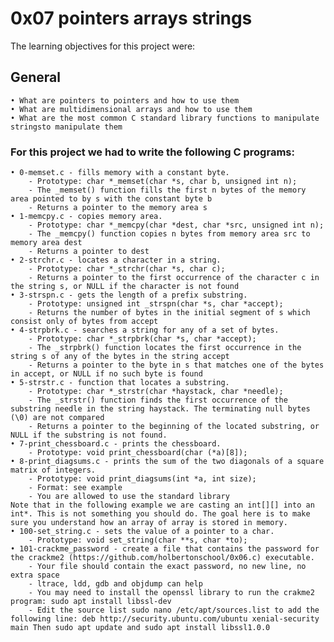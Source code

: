 # **0x07 pointers arrays strings**

The learning objectives for this project were:

## **General**

	• What are pointers to pointers and how to use them
	• What are multidimensional arrays and how to use them
	• What are the most common C standard library functions to manipulate stringsto manipulate them

### For this project we had to write the following C programs:

	• 0-memset.c - fills memory with a constant byte.
		- Prototype: char *_memset(char *s, char b, unsigned int n);
		- The _memset() function fills the first n bytes of the memory area pointed to by s with the constant byte b
		- Returns a pointer to the memory area s
	• 1-memcpy.c - copies memory area.
		- Prototype: char *_memcpy(char *dest, char *src, unsigned int n);
		- The _memcpy() function copies n bytes from memory area src to memory area dest
		- Returns a pointer to dest
	• 2-strchr.c - locates a character in a string.
		- Prototype: char *_strchr(char *s, char c);
		- Returns a pointer to the first occurrence of the character c in the string s, or NULL if the character is not found
	• 3-strspn.c - gets the length of a prefix substring. 
		- Prototype: unsigned int _strspn(char *s, char *accept);
		- Returns the number of bytes in the initial segment of s which consist only of bytes from accept
	• 4-strpbrk.c - searches a string for any of a set of bytes.
		- Prototype: char *_strpbrk(char *s, char *accept);
		- The _strpbrk() function locates the first occurrence in the string s of any of the bytes in the string accept
		- Returns a pointer to the byte in s that matches one of the bytes in accept, or NULL if no such byte is found
	• 5-strstr.c - function that locates a substring.
		- Prototype: char *_strstr(char *haystack, char *needle);
		- The _strstr() function finds the first occurrence of the substring needle in the string haystack. The terminating null bytes (\0) are not compared
		- Returns a pointer to the beginning of the located substring, or NULL if the substring is not found.
	• 7-print_chessboard.c - prints the chessboard.
		- Prototype: void print_chessboard(char (*a)[8]);
	• 8-print_diagsums.c - prints the sum of the two diagonals of a square matrix of integers.
		- Prototype: void print_diagsums(int *a, int size);
		- Format: see example
		- You are allowed to use the standard library
	Note that in the following example we are casting an int[][] into an int*. This is not something you should do. The goal here is to make sure you understand how an array of array is stored in memory.
	• 100-set_string.c - sets the value of a pointer to a char.
		- Prototype: void set_string(char **s, char *to);
	• 101-crackme_password - create a file that contains the password for the crackme2 (https://github.com/holbertonschool/0x06.c) executable.
		- Your file should contain the exact password, no new line, no extra space
		- ltrace, ldd, gdb and objdump can help
		- You may need to install the openssl library to run the crakme2 program: sudo apt install libssl-dev
		- Edit the source list sudo nano /etc/apt/sources.list to add the following line: deb http://security.ubuntu.com/ubuntu xenial-security main Then sudo apt update and sudo apt install libssl1.0.0
